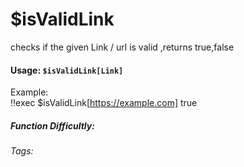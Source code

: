 # $isValidLink
checks if the given Link / url is valid ,returns true,false

#### Usage: `$isValidLink[Link]`
Example:
<br/>
<discord-messages>
	<discord-message :bot="false" role-color="#ffcc9a" author="Member">
		!!exec $isValidLink[https://example.com] 
	</discord-message>
	<discord-message :bot="true" role-color="#0099ff" author="Custom Command" avatar="https://media.discordapp.net/avatars/725721249652670555/781224f90c3b841ba5b40678e032f74a.webp">
		true
	</discord-message>
</discord-messages>

##### Function Difficultly: <Badge type="tip" text="Easy" vertical="middle" /> 
###### Tags:
<Badge type="tip" text="is" vertical="middle" /> 
<Badge type="tip" text="ValidLink" vertical="middle" /> 